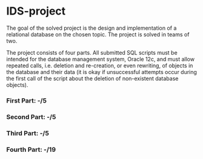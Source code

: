 # IDS-project

The goal of the solved project is the design and implementation of a relational database on the chosen topic. The project is solved in teams of two.

The project consists of four parts. All submitted SQL scripts must be intended for the database management system, Oracle 12c, and must allow repeated calls, i.e. deletion and re-creation, or even rewriting, of objects in the database and their data (it is okay if unsuccessful attempts occur during the first call of the script about the deletion of non-existent database objects).

### First Part: -/5
### Second Part: -/5
### Third Part: -/5
### Fourth Part: -/19
      
